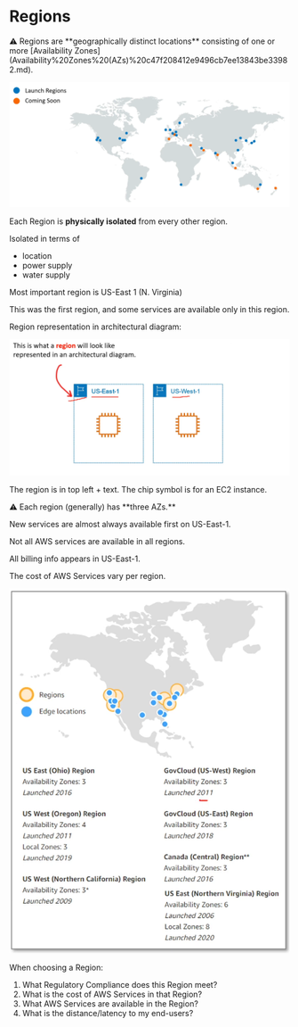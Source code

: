 # Regions

<aside>
⚠️ Regions are **geographically distinct locations** consisting of one or more [Availability Zones](Availability%20Zones%20(AZs)%20c47f208412e9496cb7ee13843be33982.md).

</aside>

![Untitled](Regions%208ed9c4ccc34e40179833c4bb4099d0e4/Untitled.png)

Each Region is **physically isolated** from every other region.

Isolated in terms of 

- location
- power supply
- water supply

Most important region is US-East 1 (N. Virginia)

This was the first region, and some services are available only in this region.

Region representation in architectural diagram:

![The region is in top left + text. The chip symbol is for an EC2 instance.](Regions%208ed9c4ccc34e40179833c4bb4099d0e4/Untitled%201.png)

The region is in top left + text. The chip symbol is for an EC2 instance.

<aside>
⚠️ Each region (generally) has **three AZs.**

</aside>

New services are almost always available first on US-East-1.

Not all AWS services are available in all regions.

All billing info appears in US-East-1.

The cost of AWS Services vary per region.

![Untitled](Regions%208ed9c4ccc34e40179833c4bb4099d0e4/Untitled%202.png)

When choosing a Region:

1. What Regulatory Compliance does this Region meet?
2. What is the cost of AWS Services in that Region?
3. What AWS Services are available in the Region?
4. What is the distance/latency to my end-users?